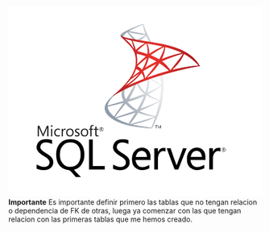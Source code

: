 ![Microsoft SQL Server](mssqlserver.png)
**Importante**
Es importante definir primero las tablas que no tengan relacion o dependencia de FK de otras, luega ya comenzar con las que tengan relacion con las primeras tablas que me hemos creado.
